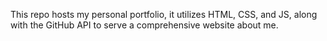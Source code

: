 This repo hosts my personal portfolio, it utilizes HTML, CSS, and JS, along with the GitHub API to serve a comprehensive website about me.
